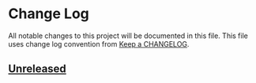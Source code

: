 # Change Log
All notable changes to this project will be documented in this file.
This file uses change log convention from [Keep a CHANGELOG](http://keepachangelog.com).

## [Unreleased][unreleased]


[unreleased]: https://github.com/luismayta/python-example-graphene/compare/0.0.1...HEAD
[0.0.1]: https://github.com/luismayta/python-example-graphene/compare/0.0.0...0.0.1

[CHANGELOG.md]: CHANGELOG.md
[CONTRIBUTING.md]: CONTRIBUTING.md
[LICENCE.md]: LICENCE.md
[README.md]: README.md
